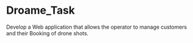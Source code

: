 # Droame_Task
Develop a Web application that allows the operator to manage customers and their Booking of drone shots.
